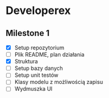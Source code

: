 # Developerex

## Milestone 1
- [x] Setup repozytorium
- [ ] Plik README, plan działania
- [x] Struktura
- [ ] Setup bazy danych
- [ ] Setup unit testów
- [ ] Klasy modelu z możliwością zapisu
- [ ] Wydmuszka UI
